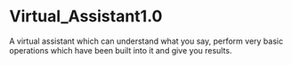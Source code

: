 # Virtual_Assistant1.0
A virtual assistant which can understand what you say, perform very basic operations which have been built into it and give you results.
